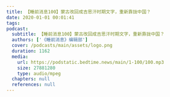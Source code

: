 ```yaml
---
title: 【睡前消息100】蒙古改回成吉思汗时期文字，重新靠拢中国？
date: 2020-01-01 00:01:41
tags:
podcast:
  subtitle: 【睡前消息100】蒙古改回成吉思汗时期文字，重新靠拢中国？
  authors: ['《睡前消息》编辑部']
  cover: /podcasts/main/assets/logo.png
  duration: 1162
  media:
    url: https://podstatic.bedtime.news/main/1-100/100.mp3
    size: 27881280
    type: audio/mpeg
  chapters: null
  references: null
---
```

